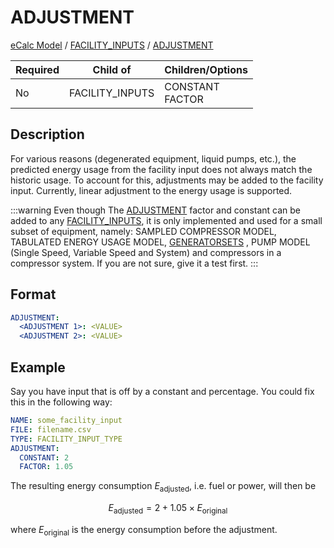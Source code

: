 # ADJUSTMENT
[eCalc Model](index.md)
/ [FACILITY_INPUTS](FACILITY_INPUTS)
/ [ADJUSTMENT](ADJUSTMENT)

| Required | Child of        | Children/Options |
|----------|-----------------|------------------|
| No       | FACILITY_INPUTS | CONSTANT <br />  FACTOR      |

## Description
For various reasons (degenerated equipment, liquid pumps, etc.), the predicted energy usage from
the facility input does not always match the historic usage. To account for this, adjustments
may be added to the facility input. Currently, linear adjustment to the energy usage is supported.

:::warning
Even though The [ADJUSTMENT](ADJUSTMENT) factor and constant can be added to any
[FACILITY_INPUTS](FACILITY_INPUTS), it is only
implemented and used for a small subset of equipment, namely: SAMPLED COMPRESSOR MODEL, TABULATED ENERGY USAGE MODEL,
[GENERATORSETS](/about/references/GENERATORSETS.md)
, PUMP MODEL (Single Speed, Variable Speed and System) and compressors in a compressor system.
If you are not sure, give it a test first.
:::

## Format
~~~~~~~~yaml
ADJUSTMENT:
  <ADJUSTMENT 1>: <VALUE>
  <ADJUSTMENT 2>: <VALUE>
~~~~~~~~

## Example
Say you have input that is off by a constant and percentage. You could fix this in the following way:

~~~~~~~~yaml
NAME: some_facility_input
FILE: filename.csv
TYPE: FACILITY_INPUT_TYPE
ADJUSTMENT:
  CONSTANT: 2
  FACTOR: 1.05
~~~~~~~~

The resulting energy consumption $E_\mathrm{adjusted}$, i.e. fuel or power, will then be

$$
E_\mathrm{adjusted} = 2 + 1.05 \times E_\mathrm{original}
$$

where $E_\mathrm{original}$ is the energy consumption before the adjustment.
